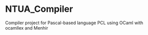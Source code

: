 # NTUA_Compiler

Compiler project for Pascal-based language PCL using OCaml with ocamllex and Menhir

